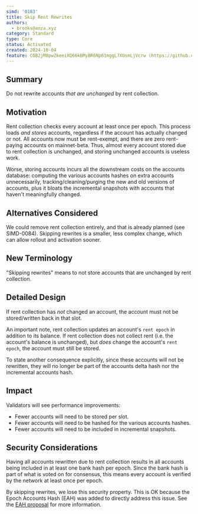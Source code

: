 ```yaml
---
simd: '0183'
title: Skip Rent Rewrites
authors:
  - brooks@anza.xyz
category: Standard
type: Core
status: Activated
created: 2024-10-04
feature: CGB2jM8pwZkeeiXQ66kBMyBR6Np61mggL7XUsmLjVcrw (https://github.com/solana-labs/solana/issues/26599)
---
```


## Summary

Do not rewrite accounts *that are unchanged* by rent collection.

## Motivation

Rent collection checks every account at least once per epoch.  This process
loads *and stores* accounts, regardless if the account has actually changed or
not.  All accounts now must be rent-exempt, and there are zero rent-paying
accounts on mainnet-beta.  Thus, almost every account stored due to rent
collection is unchanged, and storing unchanged accounts is useless work.

Worse, storing accounts incurs all the downstream costs on the accounts
database: computing the various accounts hashes on extra accounts unnecessarily,
tracking/cleaning/purging the new and old versions of accounts, plus it bloats
the incremental snapshots with accounts that haven't meaningfully changed.

## Alternatives Considered

We could remove rent collection entirely, and that is already planned
(see SIMD-0084).  Skipping rewrites is a smaller, less complex change, which
can allow rollout and activation sooner.

## New Terminology

"Skipping rewrites" means to not store accounts that are unchanged by rent
collection.

## Detailed Design

If rent collection has *not* changed an account, the account must not be
stored/written back in that slot.

An important note, rent collection updates an account's `rent epoch` in addition
to its balance.  If rent collection does not collect rent (i.e. the account's
balance is unchanged), but *does* change the account's `rent epoch`, the
account must still be stored.

To state another consequence explicitly, since these accounts will not be
rewritten, they will no longer be part of the accounts delta hash nor the
incremental accounts hash.

## Impact

Validators will see performance improvements:

* Fewer accounts will need to be stored per slot.
* Fewer accounts will need to be hashed for the various accounts hashes.
* Fewer accounts will need to be included in incremental snapshots.

## Security Considerations

Having all accounts rewritten due to rent collection results in all accounts
being included in at least one bank hash per epoch.  Since the bank hash is
part of what is voted on for consensus, this means every account is verified by
the network at least once per epoch.

By skipping rewrites, we lose this security property.  This is OK because the
Epoch Accounts Hash (EAH) was added to directly address this issue.  See the
[EAH proposal](https://docs.solanalabs.com/implemented-proposals/epoch_accounts_hash)
for more information.
